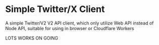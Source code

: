 Simple Twitter/X Client
=====================

A simple Twitter/V2 V2 API client, which only utilize Web API instead of Node API, suitable for using in browser or Cloudflare Workers

LOTS WORKS ON GOING